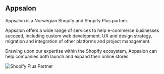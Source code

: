 ## Appsalon

Appsalon is a Norwegian Shopify and Shopify Plus partner. 

Appsalon offers a wide range of services to help e-commerce businesses succeed, including custom web development, UX and design strategy, migration and integration of other platforms and project management. 

Drawing upon our expertise within the Shopify ecosystem, Appsalon can help companies both launch and expand their online stores.

![Shopify Plus Partner](.github/assets/shopify-partner.svg)
